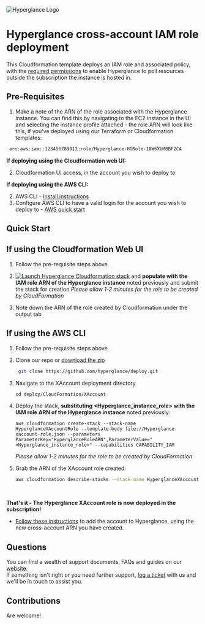 <img src="https://github.com/hyperglance/deploy/blob/master/files/b5dfbb6c-75c8-493b-8c5d-d68b3272cf0f.png" alt="Hyperglance Logo" />

# Hyperglance cross-account IAM role deployment

This Cloudformation template deploys an IAM role and associated policy, with the [required permissions](https://support.hyperglance.com/knowledge/aws-iam-policy-requirements) to enable Hyperglance to poll resources outside the subscription the instance is hosted in.

## Pre-Requisites

1. Make a note of the ARN of the role associated with the Hyperglance instance. You can find this by navigating to the EC2 instance in the UI and selecting the instance profile attached - the role ARN will look like this, if you've deployed using our Terraform or Cloudformation templates:

```bash 
 arn:aws:iam::123456789012:role/Hyperglance-HGRole-18W6XUMBBF2CA
 ```

__If deploying using the Cloudformation web UI:__

2. Cloudformation UI access, in the account you wish to deploy to

__If deploying using the AWS CLI:__

2. AWS CLI - [Install instructions](https://docs.aws.amazon.com/cli/latest/userguide/cli-chap-install.html)
3. Configure AWS CLI to have a valid login for the account you wish to deploy to - [AWS quick start](https://docs.aws.amazon.com/cli/latest/userguide/cli-configure-quickstart.html)

## Quick Start

## If using the Cloudformation Web UI

1. Follow the pre-requisite steps above.

2.  [<img src="https://github.com/hyperglance/deploy/blob/master/files/cloudformation-launch-stack.png" alt="Launch Hyperglance Cloudformation stack" />](https://console.aws.amazon.com/cloudformation/home?region=us-east-1#/stacks/new?stackName=HyperglanceXAccountIAMRole&templateURL=https://hyperglance-deploy-repo-public.s3.amazonaws.com/CloudFormation/XAccount/Hyperglance-xaccount-role.json) and __populate with the IAM role ARN of the Hyperglance instance__ noted previously and submit the stack for creation
    *Please allow 1-2 minutes for the role to be created by CloudFormation*

3. Note down the ARN of the role created by Cloudformation under the output tab

## If using the AWS CLI

1. Follow the pre-requisite steps above.

2. Clone our repo or [download the zip](https://github.com/hyperglance/deploy/archive/refs/heads/master.zip)
	```bash
	 git clone https://github.com/hyperglance/deploy.git
	```

4.  Navigate to the XAccount deployment directory 
	
	```
	cd deploy/CloudFormation/XAccount
    ```

5. Deploy the stack, __substituting <Hyperglance_instance_role> with the IAM role ARN of the Hyperglance instance__ noted previously:
	```
	aws cloudformation create-stack --stack-name HyperglanceXAccountRole --template-body file://Hyperglance-xaccount-role.json --parameters ParameterKey="HyperglanceRoleARN",ParameterValue="<Hyperglance_instance_role>" --capabilities CAPABILITY_IAM
	```
    *Please allow 1-2 minutes for the role to be created by CloudFormation*

6. Grab the ARN of the XAccount role created:
   ```bash
   aws cloudformation describe-stacks --stack-name HyperglanceXAccountRole --query "Stacks[0].Outputs[?OutputKey=='HyperglanceXAccountRole'].OutputValue" --output text
   ```
<br />

__That's it - The Hyperglance XAccount role is now deployed in the subscription!__

* [Follow these instructions](https://support.hyperglance.com/knowledge/adding-new-aws-accounts-to-hyperglance#first_account_running_in_aws) to add the account to Hyperglance, using the new cross-account ARN you have created.

## Questions

You can find a wealth of support documents, FAQs and guides on our [website](https://support.hyperglance.com).<br />
If something isn't right or you need further support, [log a ticket](https://support.hyperglance.com/knowledge/kb-tickets/new) with us and we'll be in touch to assist you.

## Contributions
Are welcome!
